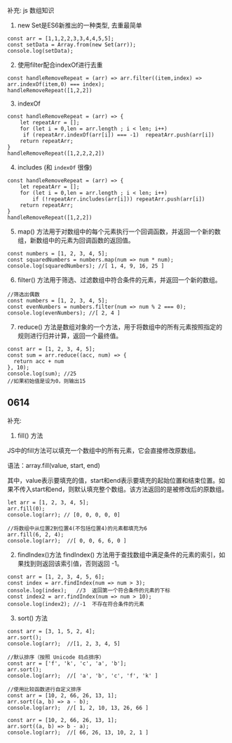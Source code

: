 
补充: js 数组知识
1. new Set是ES6新推出的一种类型, 去重最简单
```
const arr = [1,1,2,2,3,3,4,4,5,5];
const setData = Array.from(new Set(arr));
console.log(setData);
```

2. 使用filter配合indexOf进行去重
```
const handleRemoveRepeat = (arr) => arr.filter((item,index) => arr.indexOf(item,0) === index);
handleRemoveRepeat([1,2,2])
```

3. indexOf
```
const handleRemoveRepeat = (arr) => {
    let repeatArr = [];
    for (let i = 0,len = arr.length ; i < len; i++) 
     if (repeatArr.indexOf(arr[i]) === -1)  repeatArr.push(arr[i])
    return repeatArr;
}
handleRemoveRepeat([1,2,2,2,2])
```

4. includes (和 `indexOf` 很像)
```
const handleRemoveRepeat = (arr) => {
    let repeatArr = [];
    for (let i = 0,len = arr.length ; i < len; i++)
        if (!repeatArr.includes(arr[i])) repeatArr.push(arr[i])
    return repeatArr;
}
handleRemoveRepeat([1,2,2])
```

5. map() 方法用于对数组中的每个元素执行一个回调函数，并返回一个新的数组，新数组中的元素为回调函数的返回值。

```
const numbers = [1, 2, 3, 4, 5];
const squaredNumbers = numbers.map(num => num * num);
console.log(squaredNumbers); //[ 1, 4, 9, 16, 25 ]
```

6. filter() 方法用于筛选、过滤数组中符合条件的元素，并返回一个新的数组。
```
//筛选出偶数
const numbers = [1, 2, 3, 4, 5];
const evenNumbers = numbers.filter(num => num % 2 === 0);
console.log(evenNumbers); //[ 2, 4 ]
```

7. reduce() 方法是数组对象的一个方法，用于将数组中的所有元素按照指定的规则进行归并计算，返回一个最终值。
```
const arr = [1, 2, 3, 4, 5];
const sum = arr.reduce((acc, num) => {
  return acc + num
}, 10);
console.log(sum); //25
//如果初始值是设为0，则输出15
```


## 0614


补充:
1. fill() 方法

JS中的fill方法可以填充一个数组中的所有元素，它会直接修改原数组。

语法：array.fill(value, start, end)

其中，value表示要填充的值，start和end表示要填充的起始位置和结束位置。如果不传入start和end，则默认填充整个数组。该方法返回的是被修改后的原数组。

```
let arr = [1, 2, 3, 4, 5];
arr.fill(0);
console.log(arr); // [0, 0, 0, 0, 0]

//将数组中从位置2到位置4(不包括位置4)的元素都填充为6
arr.fill(6, 2, 4);
console.log(arr);  //[ 0, 0, 6, 6, 0 ]
```


2. findIndex()方法
findIndex() 方法用于查找数组中满足条件的元素的索引，如果找到则返回该索引值，否则返回 -1。

```
const arr = [1, 2, 3, 4, 5, 6];
const index = arr.findIndex(num => num > 3);
console.log(index);   //3  返回第一个符合条件的元素的下标
const index2 = arr.findIndex(num => num > 10);
console.log(index2); //-1  不存在符合条件的元素
```

3. sort() 方法
```
const arr = [3, 1, 5, 2, 4];
arr.sort();
console.log(arr);  //[1, 2, 3, 4, 5]

//默认排序（按照 Unicode 码点排序）
const arr = ['f', 'k', 'c', 'a', 'b'];
arr.sort();
console.log(arr);  //[ 'a', 'b', 'c', 'f', 'k' ]

//使用比较函数进行自定义排序
const arr = [10, 2, 66, 26, 13, 1];
arr.sort((a, b) => a - b);
console.log(arr);  //[ 1, 2, 10, 13, 26, 66 ]

const arr = [10, 2, 66, 26, 13, 1];
arr.sort((a, b) => b - a);
console.log(arr);  //[ 66, 26, 13, 10, 2, 1 ]

```